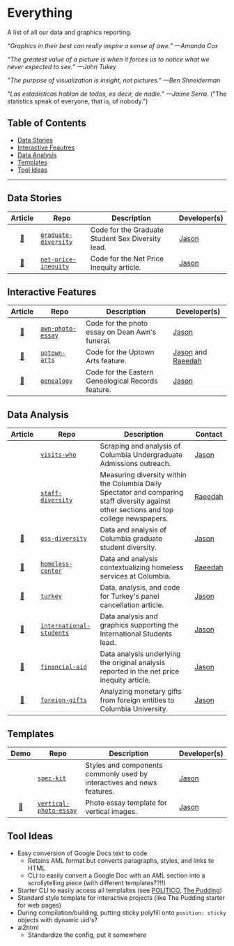 # Everything

A list of all our data and graphics reporting.

_“Graphics in their best can really inspire a sense of awe.” —Amanda Cox_

_“The greatest value of a picture is when it forces us to notice what we never expected to see.” —John Tukey_

_"The purpose of visualization is insight, not pictures." —Ben Shneiderman_

_"Las estadísticas hablan de todos, es decir, de nadie." —Jaime Serra_. ("The statistics speak of everyone, that is, of nobody.")


## Table of Contents

- [Data Stories](#data-stories)
- [Interactive Feautres](#interactive-features)
- [Data Analysis](#data-analysis)
- [Templates](#templates)
- [Tool Ideas](#tool-ideas)

---

## Data Stories

| Article | Repo | Description | Developer(s) |
|:-------:|------|-------------|--------------|
| [:link:](https://www.columbiaspectator.com/eye-lead/2019/05/04/in-certain-science-and-engineering-fields-sex-diversity-among-graduate-students-is-stagnating-in-others-its-getting-worse/) | [`graduate-diversity`](https://github.com/spec-journalism/graduate-diversity) | Code for the Graduate Student Sex Diversity lead. | [Jason](https://github.com/jsonkao) |
| [:link:](https://www.columbiaspectator.com/news/net-price-inequity/) | [`net-price-inequity`](https://github.com/spec-journalism/net-price-inequity) | Code for the Net Price Inequity article. | [Jason](https://github.com/jsonkao) |

## Interactive Features

| Article | Repo | Description | Developer(s) |
|:-------:|------|-------------|--------------|
| [:link:](https://www.columbiaspectator.com/news/celebrating-dean-awn/) | [`awn-photo-essay`](https://github.com/spec-journalism/awn-photo-essay) | Code for the photo essay on Dean Awn's funeral. | [Jason](https://github.com/jsonkao) |
| [:link:](https://www.columbiaspectator.com/eye/uptown-arts/) | [`uptown-arts`](https://github.com/spec-journalism/uptown-arts) | Code for the Uptown Arts feature. | [Jason](https://github.com/jsonkao) and [Raeedah](https://github.com/raeedahw) |
| [:link:](https://www.columbiaspectator.com/eye/2019/03/26/genealogy/) | [`genealogy`](https://github.com/spec-journalism/genealogy) | Code for the Eastern Genealogical Records feature. | [Jason](https://github.com/jsonkao) |

## Data Analysis

| Article | Repo | Description | Contact |
|:-------:|------|-------------| ------- |
| | [`visits-who`](https://github.com/spec-journalism/visits-who) | Scraping and analysis of Columbia Undergraduate Admissions outreach. | [Jason](https://github.com/jsonkao) |
| | [`staff-diversity`](https://github.com/spec-journalism/staff-diversity) | Measuring diversity within the Columbia Daily Spectator and comparing staff diversity against other sections and top college newspapers. | [Raeedah](https://github.com/raeedahw) |
| [:link:](https://www.columbiaspectator.com/eye-lead/2019/05/04/in-certain-science-and-engineering-fields-sex-diversity-among-graduate-students-is-stagnating-in-others-its-getting-worse/) | [`gss-diversity`](https://github.com/spec-journalism/gss-diversity) | Data and analysis of Columbia graduate student diversity. | [Jason](https://github.com/jsonkao) |
| [:link:](https://www.columbiaspectator.com/the-eye/2019/04/24/in-the-1980s-columbia-ran-a-homeless-shelter-what-are-we-doing-now/) | [`homeless-center`](https://github.com/spec-journalism/homeless-center) | Data and analysis contextualizing homeless services at  Columbia. | [Raeedah](https://github.com/raeedahw) |
| [:link:](https://www.columbiaspectator.com/news/2019/04/04/cancelled-panel-on-turkish-rule-of-law-sparks-debate-around-foreign-political-pressure-academic-freedom-at-columbia/) | [`turkey`](https://github.com/spec-journalism/turkey) | Data, analysis, and code for Turkey's panel cancellation article. | [Jason](https://github.com/jsonkao) |
| [:link:](https://www.columbiaspectator.com/eye-lead/2019/04/24/extra-baggage-the-difficulties-graduate-students-and-postdocs-face-navigating-columbia-on-a-visa/) | [`international-students`](https://github.com/spec-journalism/international-students) | Data analysis and graphics supporting the International Students lead. | [Jason](https://github.com/jsonkao) |
| [:link:](https://www.columbiaspectator.com/news/net-price-inequity/) | [`financial-aid`](https://github.com/spec-journalism/financial-aid) | Data analysis underlying the original analysis reported in the net price inequity article. | [Jason](https://github.com/jsonkao) |
| [:link:](https://www.columbiaspectator.com/news/2019/04/04/cancelled-panel-on-turkish-rule-of-law-sparks-debate-around-foreign-political-pressure-academic-freedom-at-columbia/) | [`foreign-gifts`](https://github.com/spec-journalism/foreign-gifts) | Analyzing monetary gifts from foreign entities to Columbia University. | [Jason](https://github.com/jsonkao) |

## Templates

| Demo | Repo | Description | Developer(s) |
|:----:|------|-------------|--------------|
| | [`spec-kit`](https://github.com/spec-journalism/spec-kit) | Styles and components commonly used by interactives and news features. | [Jason](https://github.com/jsonkao) |
| [:link:](https://spec-journalism.github.io/vertical-photo-essay/) | [`vertical-photo-essay`](https://github.com/spec-journalism/vertical-photo-essay) | Photo essay template for vertical images. | [Jason](https://github.com/jsonkao) |

## Tool Ideas

* Easy conversion of Google Docs text to code
  * Retains AML format but converts paragraphs, styles, and links to HTML
  * CLI to easily convert a Google Doc with an AML section into a scrollytelling piece (with different templates??!!)
* Starter CLI to easily access all templaltes (see [POLITICO](https://github.com/The-Politico/generator-politico-interactives), [The Pudding](https://github.com/the-pudding/starter/))
* Standard style template for interactive projects (like The Pudding starter for web pages)
* During compilation/building, putting sticky polyfill onto `position: sticky` objects with dynamic uid's?
* ai2html
  * Standardize the config, put it somewhere
